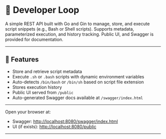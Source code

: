 # 🧠 Developer Loop

A simple REST API built with Go and Gin to manage, store, and execute script snippets (e.g., Bash or Shell scripts). Supports metadata, parameterized execution, and history tracking. Public UI, and Swagger is provided for documentation.

---

## 🚀 Features

- Store and retrieve script metadata
- Execute `.sh` or `.bash` scripts with dynamic environment variables
- Auto-detects `/bin/bash` or `/bin/sh` based on script file extension
- Stores execution history
- Public UI served from `/public`
- Auto-generated Swagger docs available at `/swagger/index.html`

---

Open your browser at:  
- Swagger: [http://localhost:8080/swagger/index.html](http://localhost:8080/swagger/index.html)  
- UI (if exists): [http://localhost:8080/public](http://localhost:8080/public)

---
